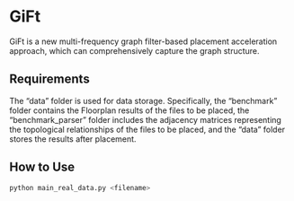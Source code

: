 # GiFt

GiFt is a new multi-frequency graph filter-based placement acceleration approach, which can comprehensively capture the graph structure.

## Requirements
The “data” folder is used for data storage. 
Specifically, the “benchmark” folder contains the Floorplan results of the files to be placed, the “benchmark_parser” folder includes the adjacency matrices representing the topological relationships of the files to be placed, and the “data” folder stores the results after placement.

## How to Use
```bash
python main_real_data.py <filename>
```
